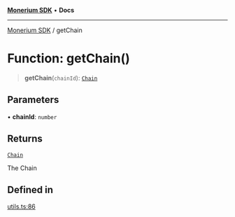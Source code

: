 [**Monerium SDK**](../README.md) • **Docs**

***

[Monerium SDK](../README.md) / getChain

# Function: getChain()

> **getChain**(`chainId`): [`Chain`](../type-aliases/Chain.md)

## Parameters

• **chainId**: `number`

## Returns

[`Chain`](../type-aliases/Chain.md)

The Chain

## Defined in

[utils.ts:86](https://github.com/monerium/js-monorepo/blob/f9c4f6d23632080dc2f66fc1ef03cdb9951e75af/packages/sdk/src/utils.ts#L86)
